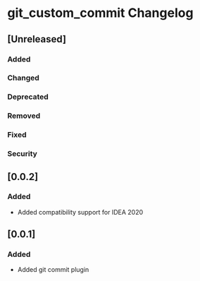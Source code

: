 <!-- Keep a Changelog guide -> https://keepachangelog.com -->

# git_custom_commit Changelog

## [Unreleased]
### Added

### Changed

### Deprecated

### Removed

### Fixed

### Security
## [0.0.2]
### Added
- Added compatibility support for IDEA 2020
## [0.0.1]
### Added
- Added git commit plugin